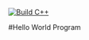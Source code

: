 [![Build C++](https://github.com/miguelrsandoval/sehw6/actions/workflows/main.yml/badge.svg)](https://github.com/miguelrsandoval/sehw6/actions/workflows/main.yml)

#Hello World Program

